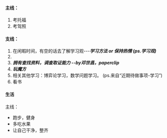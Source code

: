 

#### 主线：

1. 考托福
3. 考驾照



#### 支线：

1. 在闲暇时间，有空的话去了解学习观---***学习方法 or 保持热情   (ps.学习观)***
2. 
3. ***拥有查找资料，调查取证能力 --by邓世昌，paperclip***
4. ***玩魔方***
5. 相关其他学习：博弈论学习，数学问题学习。 (ps.来自“近期待做事项-学习”)
6. 看书









#### 生活

主线：

+ 跑步，健身
+ 多吃水果
+ 让自己干净，整齐

